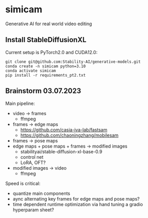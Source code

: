 # simicam

Generative AI for real world video editing


## Install StableDiffusionXL

Current setup is PyTorch2.0 and CUDA12.0:

```
git clone git@github.com:Stability-AI/generative-models.git
conda create -n simicam python=3.10
conda activate simicam
pip install -r requirements_pt2.txt
```

## Brainstorm 03.07.2023

Main pipeline:
- video -> frames
  - ffmpeg
- frames -> edge maps
  - https://github.com/casia-iva-lab/fastsam
  - https://github.com/chaoningzhang/mobilesam
- frames -> pose maps
- edge maps + pose maps + frames -> modified images
  - stabilityai/stable-diffusion-xl-base-0.9
  - control net
  - LoRA, OFT?
- modified images -> video
  - ffmpeg

Speed is critical:
- quantize main components
- aync alternating key frames for edge maps and pose maps?
- time dependent runtime optimization via hand tuning a gradio hyperparam sheet?
